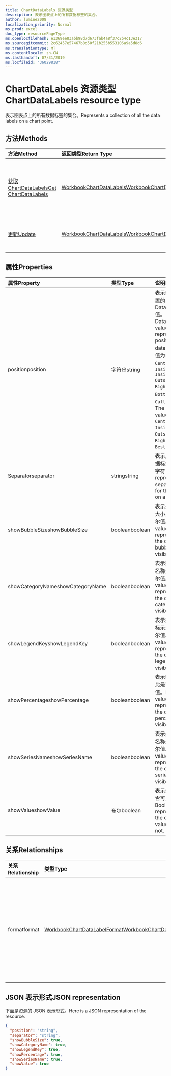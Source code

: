 ```yaml
---
title: ChartDataLabels 资源类型
description: 表示图表点上的所有数据标签的集合。
author: lumine2008
localization_priority: Normal
ms.prod: excel
doc_type: resourcePageType
ms.openlocfilehash: e1369ee83abb98d7d673fab4a8f37c2b4c13e317
ms.sourcegitcommit: 2c62457e57467b8d50f21b255b553106a9a5d8d6
ms.translationtype: MT
ms.contentlocale: zh-CN
ms.lasthandoff: 07/31/2019
ms.locfileid: "36029818"
---
```

# <a name="chartdatalabels-resource-type"></a><span data-ttu-id="22d0a-103">ChartDataLabels 资源类型</span><span class="sxs-lookup"><span data-stu-id="22d0a-103">ChartDataLabels resource type</span></span>

<span data-ttu-id="22d0a-104">表示图表点上的所有数据标签的集合。</span><span class="sxs-lookup"><span data-stu-id="22d0a-104">Represents a collection of all the data labels on a chart point.</span></span>


## <a name="methods"></a><span data-ttu-id="22d0a-105">方法</span><span class="sxs-lookup"><span data-stu-id="22d0a-105">Methods</span></span>

| <span data-ttu-id="22d0a-106">方法</span><span class="sxs-lookup"><span data-stu-id="22d0a-106">Method</span></span>           | <span data-ttu-id="22d0a-107">返回类型</span><span class="sxs-lookup"><span data-stu-id="22d0a-107">Return Type</span></span>    |<span data-ttu-id="22d0a-108">说明</span><span class="sxs-lookup"><span data-stu-id="22d0a-108">Description</span></span>|
|:---------------|:--------|:----------|
|[<span data-ttu-id="22d0a-109">获取 ChartDataLabels</span><span class="sxs-lookup"><span data-stu-id="22d0a-109">Get ChartDataLabels</span></span>](../api/chartdatalabels-get.md) | [<span data-ttu-id="22d0a-110">WorkbookChartDataLabels</span><span class="sxs-lookup"><span data-stu-id="22d0a-110">WorkbookChartDataLabels</span></span>](chartdatalabels.md) |<span data-ttu-id="22d0a-111">读取 chartDataLabels 对象的属性和关系。</span><span class="sxs-lookup"><span data-stu-id="22d0a-111">Read properties and relationships of chartDataLabels object.</span></span>|
|[<span data-ttu-id="22d0a-112">更新</span><span class="sxs-lookup"><span data-stu-id="22d0a-112">Update</span></span>](../api/chartdatalabels-update.md) | [<span data-ttu-id="22d0a-113">WorkbookChartDataLabels</span><span class="sxs-lookup"><span data-stu-id="22d0a-113">WorkbookChartDataLabels</span></span>](chartdatalabels.md) |<span data-ttu-id="22d0a-114">更新 ChartDataLabels 对象</span><span class="sxs-lookup"><span data-stu-id="22d0a-114">Update ChartDataLabels object.</span></span> |

## <a name="properties"></a><span data-ttu-id="22d0a-115">属性</span><span class="sxs-lookup"><span data-stu-id="22d0a-115">Properties</span></span>
| <span data-ttu-id="22d0a-116">属性</span><span class="sxs-lookup"><span data-stu-id="22d0a-116">Property</span></span>     | <span data-ttu-id="22d0a-117">类型</span><span class="sxs-lookup"><span data-stu-id="22d0a-117">Type</span></span>   |<span data-ttu-id="22d0a-118">说明</span><span class="sxs-lookup"><span data-stu-id="22d0a-118">Description</span></span>|
|:---------------|:--------|:----------|
|<span data-ttu-id="22d0a-119">position</span><span class="sxs-lookup"><span data-stu-id="22d0a-119">position</span></span>|<span data-ttu-id="22d0a-120">字符串</span><span class="sxs-lookup"><span data-stu-id="22d0a-120">string</span></span>|<span data-ttu-id="22d0a-121">表示数据标签的位置的 DataLabelPosition 值。</span><span class="sxs-lookup"><span data-stu-id="22d0a-121">DataLabelPosition value that represents the position of the data label.</span></span> <span data-ttu-id="22d0a-122">可能的值为: `None`、 `Center`、 `InsideEnd` `InsideBase` `OutsideEnd` `Left` `Right` `Top` `Bottom`、、、、、、、、 `Callout` `BestFit`。</span><span class="sxs-lookup"><span data-stu-id="22d0a-122">The possible values are: `None`, `Center`, `InsideEnd`, `InsideBase`, `OutsideEnd`, `Left`, `Right`, `Top`, `Bottom`, `BestFit`, `Callout`.</span></span>|
|<span data-ttu-id="22d0a-123">Separator</span><span class="sxs-lookup"><span data-stu-id="22d0a-123">separator</span></span>|<span data-ttu-id="22d0a-124">string</span><span class="sxs-lookup"><span data-stu-id="22d0a-124">string</span></span>|<span data-ttu-id="22d0a-125">表示用于图表中数据标签的分隔符的字符串。</span><span class="sxs-lookup"><span data-stu-id="22d0a-125">String representing the separator used for the data labels on a chart.</span></span>|
|<span data-ttu-id="22d0a-126">showBubbleSize</span><span class="sxs-lookup"><span data-stu-id="22d0a-126">showBubbleSize</span></span>|<span data-ttu-id="22d0a-127">boolean</span><span class="sxs-lookup"><span data-stu-id="22d0a-127">boolean</span></span>|<span data-ttu-id="22d0a-128">表示数据标签气泡大小是否可见的布尔值。</span><span class="sxs-lookup"><span data-stu-id="22d0a-128">Boolean value representing if the data label bubble size is visible or not.</span></span>|
|<span data-ttu-id="22d0a-129">showCategoryName</span><span class="sxs-lookup"><span data-stu-id="22d0a-129">showCategoryName</span></span>|<span data-ttu-id="22d0a-130">boolean</span><span class="sxs-lookup"><span data-stu-id="22d0a-130">boolean</span></span>|<span data-ttu-id="22d0a-131">表示数据标签类别名称是否可见的布尔值。</span><span class="sxs-lookup"><span data-stu-id="22d0a-131">Boolean value representing if the data label category name is visible or not.</span></span>|
|<span data-ttu-id="22d0a-132">showLegendKey</span><span class="sxs-lookup"><span data-stu-id="22d0a-132">showLegendKey</span></span>|<span data-ttu-id="22d0a-133">boolean</span><span class="sxs-lookup"><span data-stu-id="22d0a-133">boolean</span></span>|<span data-ttu-id="22d0a-134">表示数据标签图例标示是否可见的布尔值。</span><span class="sxs-lookup"><span data-stu-id="22d0a-134">Boolean value representing if the data label legend key is visible or not.</span></span>|
|<span data-ttu-id="22d0a-135">showPercentage</span><span class="sxs-lookup"><span data-stu-id="22d0a-135">showPercentage</span></span>|<span data-ttu-id="22d0a-136">boolean</span><span class="sxs-lookup"><span data-stu-id="22d0a-136">boolean</span></span>|<span data-ttu-id="22d0a-137">表示数据标签百分比是否可见的布尔值。</span><span class="sxs-lookup"><span data-stu-id="22d0a-137">Boolean value representing if the data label percentage is visible or not.</span></span>|
|<span data-ttu-id="22d0a-138">showSeriesName</span><span class="sxs-lookup"><span data-stu-id="22d0a-138">showSeriesName</span></span>|<span data-ttu-id="22d0a-139">boolean</span><span class="sxs-lookup"><span data-stu-id="22d0a-139">boolean</span></span>|<span data-ttu-id="22d0a-140">表示数据标签系列名称是否可见的布尔值。</span><span class="sxs-lookup"><span data-stu-id="22d0a-140">Boolean value representing if the data label series name is visible or not.</span></span>|
|<span data-ttu-id="22d0a-141">showValue</span><span class="sxs-lookup"><span data-stu-id="22d0a-141">showValue</span></span>|<span data-ttu-id="22d0a-142">布尔</span><span class="sxs-lookup"><span data-stu-id="22d0a-142">boolean</span></span>|<span data-ttu-id="22d0a-143">表示数据标签值是否可见的布尔值。</span><span class="sxs-lookup"><span data-stu-id="22d0a-143">Boolean value representing if the data label value is visible or not.</span></span>|

## <a name="relationships"></a><span data-ttu-id="22d0a-144">关系</span><span class="sxs-lookup"><span data-stu-id="22d0a-144">Relationships</span></span>
| <span data-ttu-id="22d0a-145">关系</span><span class="sxs-lookup"><span data-stu-id="22d0a-145">Relationship</span></span> | <span data-ttu-id="22d0a-146">类型</span><span class="sxs-lookup"><span data-stu-id="22d0a-146">Type</span></span>   |<span data-ttu-id="22d0a-147">说明</span><span class="sxs-lookup"><span data-stu-id="22d0a-147">Description</span></span>|
|:---------------|:--------|:----------|
|<span data-ttu-id="22d0a-148">format</span><span class="sxs-lookup"><span data-stu-id="22d0a-148">format</span></span>|[<span data-ttu-id="22d0a-149">WorkbookChartDataLabelFormat</span><span class="sxs-lookup"><span data-stu-id="22d0a-149">WorkbookChartDataLabelFormat</span></span>](chartdatalabelformat.md)|<span data-ttu-id="22d0a-150">表示图表数据标签的格式，包括填充和字体格式。</span><span class="sxs-lookup"><span data-stu-id="22d0a-150">Represents the format of chart data labels, which includes fill and font formatting.</span></span> <span data-ttu-id="22d0a-151">只读。</span><span class="sxs-lookup"><span data-stu-id="22d0a-151">Read-only.</span></span>|

## <a name="json-representation"></a><span data-ttu-id="22d0a-152">JSON 表示形式</span><span class="sxs-lookup"><span data-stu-id="22d0a-152">JSON representation</span></span>

<span data-ttu-id="22d0a-153">下面是资源的 JSON 表示形式。</span><span class="sxs-lookup"><span data-stu-id="22d0a-153">Here is a JSON representation of the resource.</span></span>

<!--{
  "blockType": "resource",
  "baseType": "microsoft.graph.entity",
  "optionalProperties": [],
  "@odata.type": "microsoft.graph.workbookChartDataLabels"
}-->

```json
{
  "position": "string",
  "separator": "string",
  "showBubbleSize": true,
  "showCategoryName": true,
  "showLegendKey": true,
  "showPercentage": true,
  "showSeriesName": true,
  "showValue": true
}

```

<!-- uuid: 8fcb5dbc-d5aa-4681-8e31-b001d5168d79
2015-10-25 14:57:30 UTC -->
<!-- {
  "type": "#page.annotation",
  "description": "ChartDataLabels resource",
  "keywords": "",
  "section": "documentation",
  "tocPath": ""
}-->
